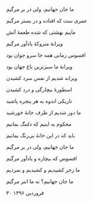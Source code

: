 <!-- 
.. title: جان جهان
.. slug: jane-jahan
.. date: 2017-04-23 04:44:47 UTC
.. tags: غزل-مثنوی
.. category: 
.. link: 
.. description: 
.. type: text
-->

ما جان جهانیم، ولی در بر مرگیم

عمری ست که افتاده و در بستر مرگیم

ماییم بهشتی که شده طعمهٔ آتش

ویرانهٔ متروکهٔ یادآور مرگیم

افسوس زمانی همه جا سرو جوان بود

ویرانهٔ ما سبزترین باغ جهان بود

ویرانه شدیم از نفس سرد کشیدن

اسطورهٔ بیچارگی و درد کشیدن

تاریکی اندوه به هر پنجره پاشید

ما دور شدیم از طرف خانهٔ خورشید

محکوم به اینیم که دلتنگ بمانیم

باید که در این خانهٔ بی‌رنگ بمانیم

ما جان جهانیم، ولی در بر مرگیم

افسوس که بیچاره و یادآور مرگیم

ما زجر کشیدیم و کشیدیم و نمردیم

ما جان جهانیم؟ نه ما انتر مرگیم

۳۰ فروردین ۱۳۹۶